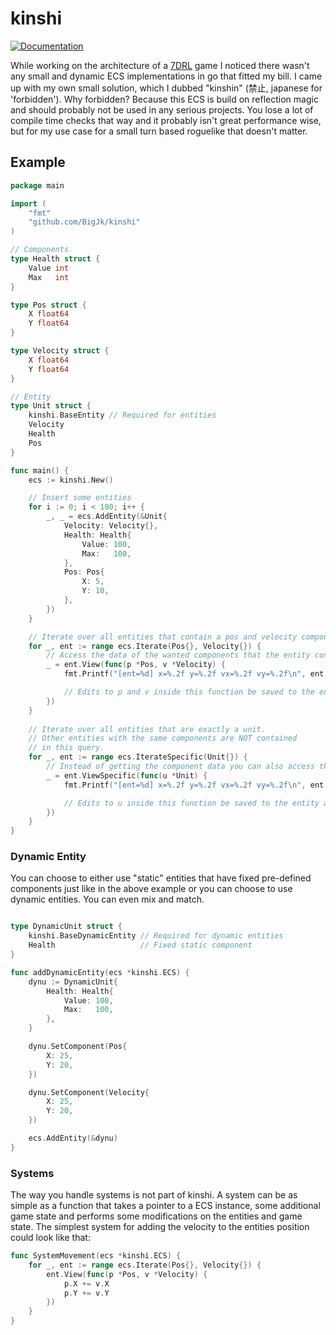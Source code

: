 # kinshi

[![Documentation](https://godoc.org/github.com/BigJk/kinshi?status.svg)](http://godoc.org/github.com/BigJk/kinshi)

While working on the architecture of a [7DRL](https://7drl.com/) game I noticed there wasn't any small and dynamic ECS implementations in go that fitted my bill. I came up with my own small solution, which I dubbed "kinshin" (禁止, japanese for 'forbidden'). Why forbidden? Because this ECS is build on reflection magic and should probably not be used in any serious projects. You lose a lot of compile time checks that way and it probably isn't great performance wise, but for my use case for a small turn based roguelike that doesn't matter.

## Example

```go
package main

import (
	"fmt"
	"github.com/BigJk/kinshi"
)

// Components
type Health struct {
	Value int
	Max   int
}

type Pos struct {
	X float64
	Y float64
}

type Velocity struct {
	X float64
	Y float64
}

// Entity
type Unit struct {
	kinshi.BaseEntity // Required for entities
	Velocity
	Health
	Pos
}

func main() {
	ecs := kinshi.New()

	// Insert some entities
	for i := 0; i < 100; i++ {
		_, _ = ecs.AddEntity(&Unit{
			Velocity: Velocity{},
			Health: Health{
				Value: 100,
				Max:   100,
			},
			Pos: Pos{
				X: 5,
				Y: 10,
			},
		})
	}

	// Iterate over all entities that contain a pos and velocity component
	for _, ent := range ecs.Iterate(Pos{}, Velocity{}) {
		// Access the data of the wanted components that the entity contains
		_ = ent.View(func(p *Pos, v *Velocity) {
			fmt.Printf("[ent=%d] x=%.2f y=%.2f vx=%.2f vy=%.2f\n", ent.GetEntity().ID(), p.X, p.Y, v.X, v.Y)

			// Edits to p and v inside this function be saved to the entity after the function is finished
		})
	}
  
	// Iterate over all entities that are exactly a unit.
	// Other entities with the same components are NOT contained
	// in this query.
	for _, ent := range ecs.IterateSpecific(Unit{}) {
		// Instead of getting the component data you can also access the entity type directly
		_ = ent.ViewSpecific(func(u *Unit) {
			fmt.Printf("[ent=%d] x=%.2f y=%.2f vx=%.2f vy=%.2f\n", ent.GetEntity().ID(), u.Pos.X, u.Pos.Y, u.Velocity.X, u.Velocity.Y)

			// Edits to u inside this function be saved to the entity after the function is finished
		})
	}
}
```

### Dynamic Entity

You can choose to either use "static" entities that have fixed pre-defined components just like in the above example or you can choose to use dynamic entities. You can even mix and match.

```go

type DynamicUnit struct {
	kinshi.BaseDynamicEntity // Required for dynamic entities
	Health                   // Fixed static component
}

func addDynamicEntity(ecs *kinshi.ECS) {
	dynu := DynamicUnit{
		Health: Health{
			Value: 100,
			Max:   100,
		},
	}

	dynu.SetComponent(Pos{
		X: 25,
		Y: 20,
	})

	dynu.SetComponent(Velocity{
		X: 25,
		Y: 20,
	})

	ecs.AddEntity(&dynu)
}
```

### Systems

The way you handle systems is not part of kinshi. A system can be as simple as a function that takes a pointer to a ECS instance, some additional game state and performs some modifications on the entities and game state. The simplest system for adding the velocity to the entities position could look like that:

```go
func SystemMovement(ecs *kinshi.ECS) {
	for _, ent := range ecs.Iterate(Pos{}, Velocity{}) {
		ent.View(func(p *Pos, v *Velocity) {
			p.X += v.X
			p.Y += v.Y
		})
	}
}
```

